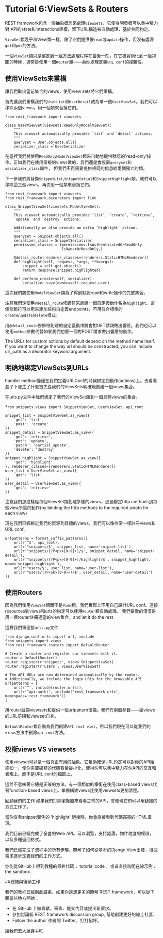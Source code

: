 # Tutorial 6:ViewSets & Routers

REST framework包含一個抽象概念來處理`ViewSets`，它使得開發者可以集中精力對 API的state和interactions建模，留下URL構造被自動處理，基於共同約定。

`ViewSet`類幾乎和View類一樣，除了它們提供像`read`或`update`操作，但沒有處理`get`和`put`的方法。

一個`ViewSet`類只是綁定到一組方法處理程序在最後一刻，在它被實例化到一組視圖的時候，通常是使用一個`Router`類——為你處理定義`URL conf`的複雜性。
## 使用ViewSets來重構

讓我們取出當前集合的views，使用view sets將它們重構。

首先讓我們重構我們的`UserList`和`UserDetail`成為單一個`UserViewSet`。我們可以移除兩個views，用一個類來替換它們。
    
    from rest_framework import viewsets
    
    class UserViewSet(viewsets.ReadOnlyModelViewSet):
        """
        This viewset automatically provides `list` and `detail` actions.
        """
        queryset = User.objects.all()
        serializer_class = UserSerializer

在這裡我們將使用`ReadOnlyModelViewSet`類來自動地提供默認的'read-only'操作。正如我們在使用常規的views做的，我們還是會設置`queryset`和`serializer_class`屬性，
但我們不再需要提供相同的信息給兩個獨立的類。

下一步我們將替換`SnippetList`,`SnippetDetial`和`SnippetHighlight`類。我們可以移除這三個views，再次用一個類來替換它們。

    from rest_framework import viewsets
    from rest_framework.decorators import link

    class SnippetViewSet(viewsets.ModelViewSet):
        """
        This viewset automatically provides `list`, `create`, `retrieve`,
        `update` and `destroy` actions.

        Additionally we also provide an extra `highlight` action. 
        """
        queryset = Snippet.objects.all()
        serializer_class = SnippetSerializer
        permission_classes = (permissions.IsAuthenticatedOrReadOnly,
                              IsOwnerOrReadOnly,)

        @detail_route(renderer_classes=[renderers.StaticHTMLRenderer])
        def highlight(self, request, *args, **kwargs):
            snippet = self.get_object()
            return Response(snippet.highlighted)

        def perform_create(self, serializer):
            serializer.save(owner=self.request.user)

這次我們將使用`ModelViewSet`類為了得到默認read和write操作的完整集合。

注意我們還使用`@detail_route`修飾符來創建一個自定義動作名為`highlight`。這個修飾符可以用來添加任何自定義endpoints，不用符合標準的`create`/`update`/`delete`樣式。

用`@detail_route`修飾符創建的自定義動作將會對GET請親做出響應。我們也可以使用`method`參數代替如果我們想要一個對POST請求做出響應的動作。

The URLs for custom actions by default depend on the method name itself. If you want to change the way url should be constructed, 
you can include url_path as a decorator keyword argument.

## 明确地绑定ViewSets到URLs

handler method僅僅在我們定義URLConf的時候綁定到動作(actions)上。去看看蓋子下發生了什麼首先從我們的ViewSets明確地創建一個views集合。

在urls.py文件中我們綁定了我們的ViewSet類到一個具體views的集合。

    from snippets.views import SnippetViewSet, UserViewSet，api_root
    
    snippet_list = SnippetViewSet.as_view({
        'get': 'list',
        'post': 'create'
    })
    snippet_detail = SnippetViewSet.as_view({
        'get': 'retrieve',
        'put': 'update',
        'patch': 'partial_update',
        'delete': 'destroy'
    })
    snippet_highlight = SnippetViewSet.as_view({
        'get': 'highlight'
    }, renderer_classes=[renderers.StaticHTMLRenderer])
    user_list = UserViewSet.as_view({
        'get': 'list'
    })
    user_detail = UserViewSet.as_view({
        'get': 'retrieve'
    })

注意我們怎麼樣從每個ViewSet類創建多樣的views，通過綁定http methods到每個view所需的動作(by binding the http methods to the required aciotn for each view)

現在我們已經綁定我們的資源到具體的views，我們可以像往常一樣註冊views和URL conf。

    urlpatterns = format_suffix_patterns([
        url(r'^$', api_root),
        url(r'^snippets/$', snippet_list, name='snippet-list'),
        url(r'^snippets/(?P<pk>[0-9]+)/$', snippet_detail, name='snippet-detail'),
        url(r'^snippets/(?P<pk>[0-9]+)/highlight/$', snippet_highlight, name='snippet-highlight'),
        url(r'^users/$', user_list, name='user-list'),
        url(r'^users/(?P<pk>[0-9]+)/$', user_detail, name='user-detail')
    ])

## 使用Routers

因為我們使用`ViewSet`類而不是`View`類，我們實際上不用自己設計URL conf。連接resources到views和urls的約定可以使用`Router`類自動處理。
我們要做的僅僅是用一個router註冊適當的view集合，and let it do the rest

這裡我們重連接`urls.py`文件

    from django.conf.urls import url, include
    from snippets import views
    from rest_framework.routers import DefaultRouter

    # Create a router and register our viewsets with it.
    router = DefaultRouter()
    router.register(r'snippets', views.SnippetViewSet)
    router.register(r'users', views.UserViewSet)

    # The API URLs are now determined automatically by the router.
    # Additionally, we include the login URLs for the browsable API.
    urlpatterns = [
        url(r'^', include(router.urls)),
        url(r'^api-auth/', include('rest_framework.urls', namespace='rest_framework'))
    ]
用router註冊viewsets和提供一個urlpattern很像。我們有兩個參數——給views的URL前綴和viewset自身。

`DefaultRouter`類自動為我們創建`API root vies`，所以我們現在可以從我們的`views`方法中刪除`api_root`方法。

## 权衡views VS viewsets

使用viewset可以是一個真正有用的抽象。它幫助確保URL約定可以對你的API始終如一，使你需要編寫的代碼數量最小化，使得你可以集中精力在你API的交互和表現上，而不是URL conf的細節上。

這並不意味著它總是正確的方法。有一個類似的權衡在使用class-based views代替function-based views上。單獨構建views比使用viewsets更加清楚。

回顧我們的工作 如果我們打開瀏覽器來看看之前的API，會發現它們可以用鏈接的方式工作了。

當你查看snippet實例的 'highlight' 鏈接時，你會直接看到代碼高亮的HTML呈現。

我們目前已經完成了全套的Web API。可以瀏覽，支持認證，物件粒度的權限，以及多種返回格式。

我們已經完成了流程中的所有步驟，瞭解了如何從基本的Django View出發，根據需求逐步定義我們的工作方式。

你能從GitHub上得到教程的最終代碼： tutorial code ，或者直接訪問在線示例： the sandbox.

##總結與後續工作

我們的教程已經到此結束，如果你還想更多的瞭解 REST framework，可以從下面這些地方開始：

* 在 GitHub 上做貢獻，審查、提交內容或提出新要求。 
* 參加討論組 REST framework discussion group, 幫助創建更好的線上社區.
* Follow the author 作者的 Twitter，打打招呼。

讓我們去大展身手吧.

